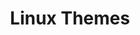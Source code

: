 ---
layout: default
title: Linux Themes
nav_order: 2
parent: Themes
grand_parent: Home
permalink: /themes/linux
published: false
---